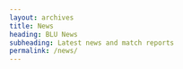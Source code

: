 ```yaml
---
layout: archives
title: News
heading: BLU News
subheading: Latest news and match reports
permalink: /news/
---
```

